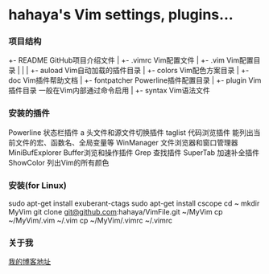 hahaya's Vim settings, plugins...
======================================

### 项目结构 ###
+- README                GitHub项目介绍文件
|
+- .vimrc                Vim配置文件
|
+- .vim                  Vim配置目录
|    |
|    +- auload           Vim自动加载的插件目录
|    +- colors           Vim配色方案目录
|    +- doc              Vim插件帮助文档
|    +- fontpatcher      Powerline插件配置目录
|    +- plugin           Vim插件目录 一般在Vim内部通过命令启用
|    +- syntax           Vim语法文件

### 安装的插件 ###
Powerline                状态栏插件
a                        头文件和源文件切换插件 
taglist                  代码浏览插件 能列出当前文件的宏、函数名、全局变量等
WinManager               文件浏览器和窗口管理器
MiniBufExplorer          Buffer浏览和操作插件
Grep                     查找插件
SuperTab                 加速补全插件
ShowColor                列出Vim的所有颜色

### 安装(for Linux) ###
sudo apt-get install exuberant-ctags
sudo apt-get install cscope
cd ~
mkdir MyVim
git clone git@github.com:hahaya/VimFile.git ~/MyVim
cp ~/MyVim/.vim ~/.vim
cp ~/MyVim/.vimrc ~/.vimrc

### 关于我 ###
[我的博客地址](http://blog.csdn.net/qiurisuixiang)
